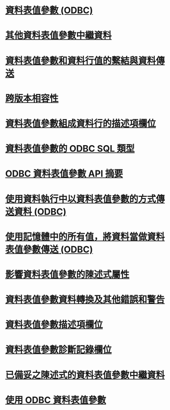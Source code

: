 # [資料表值參數 (ODBC)](table-valued-parameters-odbc.md)

# [其他資料表值參數中繼資料](additional-table-valued-parameter-metadata.md)
# [資料表值參數和資料行值的繫結與資料傳送](binding-and-data-transfer-of-table-valued-parameters-and-column-values.md)
# [跨版本相容性](cross-version-compatibility.md)
# [資料表值參數組成資料行的描述項欄位](descriptor-fields-for-table-valued-parameter-constituent-columns.md)
# [資料表值參數的 ODBC SQL 類型](odbc-sql-type-for-table-valued-parameters.md)
# [ODBC 資料表值參數 API 摘要](odbc-table-valued-parameter-api-summary.md)
# [使用資料執行中以資料表值參數的方式傳送資料 (ODBC)](sending-data-as-a-table-valued-parameter-using-data-at-execution-odbc.md)
# [使用記憶體中的所有值，將資料當做資料表值參數傳送 (ODBC)](sending-data-as-a-table-valued-parameter-with-all-values-in-memory-odbc.md)
# [影響資料表值參數的陳述式屬性](statement-attributes-that-affect-table-valued-parameters.md)
# [資料表值參數資料轉換及其他錯誤和警告](table-valued-parameter-data-conversion-and-other-errors-and-warnings.md)
# [資料表值參數描述項欄位](table-valued-parameter-descriptor-fields.md)
# [資料表值參數診斷記錄欄位](table-valued-parameter-diagnostic-record-fields.md)
# [已備妥之陳述式的資料表值參數中繼資料](table-valued-parameter-metadata-for-prepared-statements.md)
# [使用 ODBC 資料表值參數](uses-of-odbc-table-valued-parameters.md)
